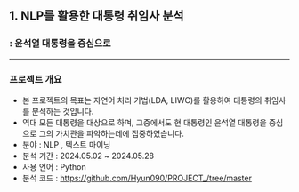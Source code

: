 ## 1. NLP를 활용한 대통령 취임사 분석 
### : 윤석열 대통령을 중심으로
****
### 프로젝트 개요
- 본 프로젝트의 목표는 자연어 처리 기법(LDA, LIWC)를 활용하여 대통령의 취임사를 분석하는 것입니다.
- 역대 모든 대통령을 대상으로 하며, 그중에서도 현 대통령인 윤석열 대통령을 중심으로 그의 가치관을 파악하는데에 집중하였습니다.
- 분야 : NLP , 텍스트 마이닝
- 분석 기간 : 2024.05.02 ~ 2024.05.28
- 사용 언어 : Python
- 분석 코드 : <https://github.com/Hyun090/PROJECT_/tree/master>

